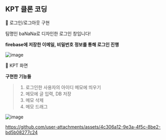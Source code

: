 ## KPT 클론 코딩

:pushpin: 로그인/로그아웃 구현<br/>

팀명인 baNaNa로 디자인한 로그인 창입니다!<br/>

**firebase에 저장한 이메일, 비밀번호 정보를 통해 로그인 진행**

![image](https://github.com/user-attachments/assets/a49073c1-4b38-4f93-96fa-8cbce9be588d)

:pushpin: KPT 화면<br/>

**구현한 기능들**
>1. 로그인한 사용자의 아이디 메모에 띄우기
>2. 메모에 글 입력, DB 저장
>3. 메모 삭제
>4. 메모 드래그

![image](https://github.com/user-attachments/assets/4dcce2f6-435d-4646-913c-a70264d06bfd)

https://github.com/user-attachments/assets/4c306a12-9e3a-4f5c-8be2-bd5b08277c24










